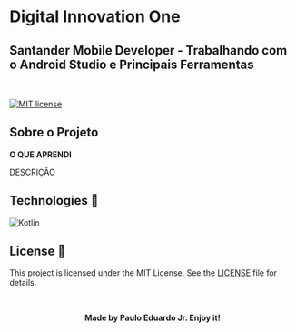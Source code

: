 # Digital Innovation One

## Santander Mobile Developer - Trabalhando com o Android Studio e Principais Ferramentas

<br/>

[![MIT license](https://img.shields.io/badge/License-MIT-blue.svg)](https://lbesson.mit-license.org/)

## Sobre o Projeto

**O QUE APRENDI**

DESCRIÇÃO



## Technologies :microscope:

![Kotlin](https://img.shields.io/badge/Kotlin-0095D5?&style=for-the-badge&logo=kotlin&logoColor=white "Kotlin")


## License :memo:

This project is licensed under the MIT License. See the [LICENSE](https://github.com/pauloeduardo2906/CalculadoraDeNotas/blob/main/LICENSE "LICENSE") file for details.



<br/>

**<center>Made by Paulo Eduardo Jr. Enjoy it!</center>**

